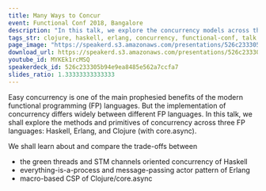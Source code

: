 ```yaml
---
title: Many Ways to Concur
event: Functional Conf 2018, Bangalore
description: "In this talk, we explore the concurrency models across three Functional Programming languages: Haskell, Erlang, and Clojure"
tags_str: clojure, haskell, erlang, concurrency, functional-conf, talk
page_image: "https://speakerd.s3.amazonaws.com/presentations/526c233305b94e9ea8485e562a7ccfa7/slide_0.jpg?481990"
download_url: https://speakerd.s3.amazonaws.com/presentations/526c233305b94e9ea8485e562a7ccfa7/presentation.pdf
youtube_id: MYKEk1rcMSQ
speakerdeck_id: 526c233305b94e9ea8485e562a7ccfa7
slides_ratio: 1.33333333333333
---
```

Easy concurrency is one of the main prophesied benefits of the modern functional programming (FP) languages. But the implementation of concurrency differs widely between different FP languages. In this talk, we shall explore the methods and primitives of concurrency across three FP languages: Haskell, Erlang, and Clojure (with core.async).

We shall learn about and compare the trade-offs between

- the green threads and STM channels oriented concurrency of Haskell
- everything-is-a-process and message-passing actor pattern of Erlang
- macro-based CSP of Clojure/core.async
